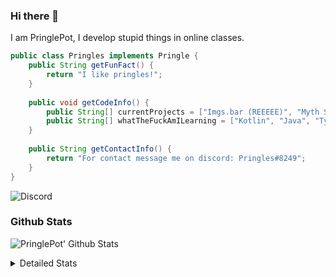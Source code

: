 ### Hi there 👋

I am PringlePot, I develop stupid things in online classes. 

```java
public class Pringles implements Pringle {
    public String getFunFact() {
        return "I like pringles!";
    }
    
    public void getCodeInfo() {
        public String[] currentProjects = ["Imgs.bar (REEEEE)", "Myth Sniper (Dead)"];
        public String[] whatTheFuckAmILearning = ["Kotlin", "Java", "Typescript", "NextJS"];
    }
    
    public String getContactInfo() {
        return "For contact message me on discord: Pringles#8249";
    }
}
```
![Discord](https://discord.c99.nl/widget/theme-1/226911291636318208.png)


### Github Stats
![PringlePot' Github Stats](https://github-readme-stats.vercel.app/api?username=PringlePot&show_icons=true&theme=dark)

<details>
  <summary>Detailed Stats</summary>
    
<!--START_SECTION:waka-->
![Lines of code](https://img.shields.io/badge/From%20Hello%20World%20I%27ve%20Written-84866%20lines%20of%20code-blue)

**🐱 My Github Data** 

> 🏆 223 Contributions in the Year 2021
 > 
> 📦 85.9 kB Used in Github's Storage 
 > 
> 💼 Opted to Hire
 > 
> 📜 6 Public Repositories 
 > 
> 🔑 9 Private Repositories  
 > 
**I'm an Early 🐤** 

```text
🌞 Morning    39 commits     █████░░░░░░░░░░░░░░░░░░░░   21.43% 
🌆 Daytime    61 commits     ████████░░░░░░░░░░░░░░░░░   33.52% 
🌃 Evening    82 commits     ███████████░░░░░░░░░░░░░░   45.05% 
🌙 Night      0 commits      ░░░░░░░░░░░░░░░░░░░░░░░░░   0.0%

```
📅 **I'm Most Productive on Sunday** 

```text
Monday       30 commits     ████░░░░░░░░░░░░░░░░░░░░░   16.48% 
Tuesday      7 commits      █░░░░░░░░░░░░░░░░░░░░░░░░   3.85% 
Wednesday    24 commits     ███░░░░░░░░░░░░░░░░░░░░░░   13.19% 
Thursday     34 commits     ████░░░░░░░░░░░░░░░░░░░░░   18.68% 
Friday       21 commits     ███░░░░░░░░░░░░░░░░░░░░░░   11.54% 
Saturday     31 commits     ████░░░░░░░░░░░░░░░░░░░░░   17.03% 
Sunday       35 commits     ████░░░░░░░░░░░░░░░░░░░░░   19.23%

```


📊 **This Week I Spent My Time On** 

```text
💬 Programming Languages: 
TypeScript               23 hrs 2 mins       ███████████████████░░░░░░   76.46% 
JavaScript               2 hrs 21 mins       ██░░░░░░░░░░░░░░░░░░░░░░░   7.84% 
JSON                     1 hr 30 mins        █░░░░░░░░░░░░░░░░░░░░░░░░   5.02% 
Other                    1 hr 1 min          ░░░░░░░░░░░░░░░░░░░░░░░░░   3.4% 
LESS                     47 mins             ░░░░░░░░░░░░░░░░░░░░░░░░░   2.62%

🔥 Editors: 
IntelliJ                 30 hrs 7 mins       █████████████████████████   100.0%

```

**I Mostly Code in Java** 

```text
Java                     5 repos             ██████████████░░░░░░░░░░░   55.56% 
Python                   1 repo              ██░░░░░░░░░░░░░░░░░░░░░░░   11.11% 
Kotlin                   1 repo              ██░░░░░░░░░░░░░░░░░░░░░░░   11.11% 
JavaScript               1 repo              ██░░░░░░░░░░░░░░░░░░░░░░░   11.11% 
CSS                      1 repo              ██░░░░░░░░░░░░░░░░░░░░░░░   11.11%

```



<!--END_SECTION:waka-->
</details>

